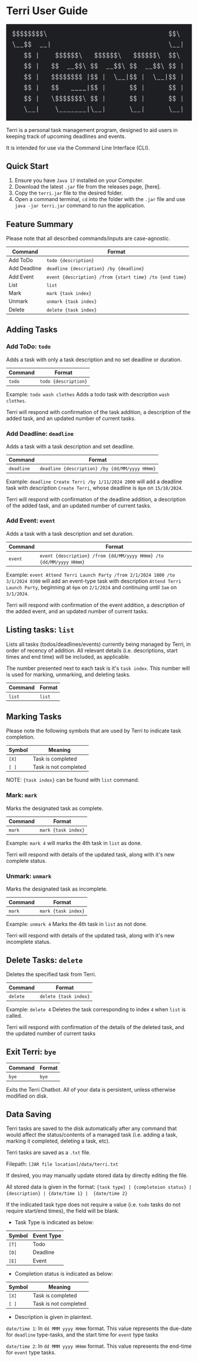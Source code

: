 # Terri User Guide
![img.png](TerriImage.png)

Terri is a personal task management program, designed to aid users in keeping track of upcoming deadlines and events. 

It is intended for use via the Command Line Interface (CLI).

## Quick Start

1. Ensure you have `Java 17` installed on your Computer.
2. Download the latest `.jar` file from the releases page, [here].
3. Copy the `terri.jar` file to the desired folder.
4. Open a command terminal, `cd` into the folder with the `.jar` file
   and use `java -jar terri.jar` command to run the application.


## Feature Summary
Please note that all described commands/inputs are case-agnostic.

| Command      | Format                                                            |
|--------------|-------------------------------------------------------------------|
| Add ToDo     | `todo {description}`                                              |
| Add Deadline | `deadline {description} /by {deadline}`                           |
| Add Event    | `event {description} /from {start time} /to {end time}` |
| List         | `list`                                                            |
| Mark         | `mark {task index}`                                               |
| Unmark       | `unmark {task index}`                                             |
| Delete       | `delete {task index}`                                             |

## Adding Tasks
### Add ToDo: `todo`

Adds a task with only a task description and no set deadline or duration.<br>

| Command | Format                                                            |
|--------|-------------------------------------------------------------------|
| `todo` | `todo {description}` 

Example: `todo wash clothes` Adds a todo task with description `wash clothes`.

Terri will respond with confirmation of the task addition, a description of the added task, and an updated
number of current tasks.

### Add Deadline: `deadline`

Adds a task with a task description and set deadline.<br>

| Command    | Format                                                            |
|------------|-------------------------------------------------------------------|
| `deadline` | `deadline {description} /by {dd/MM/yyyy HHmm}` 

Example: `deadline Create Terri /by 1/11/2024 2000` will add a deadline task with description `Create Terri`, 
whose deadline is `8pm` on `15/10/2024`.

Terri will respond with confirmation of the deadline addition, a description of the added task, and an updated
number of current tasks.

### Add Event: `event`

Adds a task with a task description and set duration.<br>

| Command | Format                                                            |
|---------|-------------------------------------------------------------------|
| `event` | `event {description} /from {dd/MM/yyyy HHmm} /to {dd/MM/yyyy HHmm}` 


Example: `event Attend Terri Launch Party /from 2/1/2024 1800 /to 3/1/2024 0300` will add an event-type task with
description `Attend Terri Launch Party`, beginning at `6pm` on `2/1/2024` and continuing until `3am` on `3/1/2024`.

Terri will respond with confirmation of the event addition, a description of the added event, and an updated
number of current tasks.


## Listing tasks: `list`

Lists all tasks (todos/deadlines/events) currently being managed by Terri, in order of recency of addition. All 
relevant details (i.e. descriptions, start times and end time) will be included, as applicable.

The number presented next to each task is it's `task index`. This number will is used for marking, unmarking, and 
deleting tasks.

| Command | Format                                                            |
|---------|-------------------------------------------------------------------|
| `list`  | `list` 



## Marking Tasks

Please note the following symbols that are used by Terri to indicate task completion.

| Symbol | Meaning |
|--------|---------|
| `[X]`  | Task is completed
| `[ ]`  | Task is not completed

NOTE: `{task index}` can be found with `list` command.

### Mark: `mark`

Marks the designated task as complete.

| Command | Format                                                            |
|--------|-------------------------------------------------------------------|
| `mark`  | `mark {task index}`

Example: `mark 4` will marks the 4th task in `list` as done.

Terri will respond with details of the updated task, along with it's new complete status.


### Unmark: `unmark`

Marks the designated task as incomplete.

| Command | Format                                                            |
|--------|-------------------------------------------------------------------|
| `mark`  | `mark {task index}`

Example: `unmark 4` Marks the 4th task in `list` as not done.

Terri will respond with details of the updated task, along with it's new incomplete status.


## Delete Tasks: `delete`

Deletes the specified task from Terri.

| Command  | Format                                                            |
|----------|-------------------------------------------------------------------|
| `delete` | `delete {task index}`

Example: `delete 4` Deletes the task corresponding to index `4` when `list` is called.

Terri will respond with confirmation of the details of the deleted task, and the updated number of current tasks


## Exit Terri: `bye`

| Command | Format                                                            |
|---------|-------------------------------------------------------------------|
| `bye`   | `bye`

Exits the Terri Chatbot. All of your data is persistent, unless otherwise modified on disk.


## Data Saving

Terri tasks are saved to the disk automatically after any command that would affect the status/contents of a 
managed task (i.e. adding a task, marking it completed, deleting a task, etc).

Terri tasks are saved as a `.txt` file.<br>

Filepath: `[JAR file location]/data/terri.txt`<br>

If desired, you may manually update stored data by directly editing the file.<br>

All stored data is given in the format: `{task type} | {completeion status} | {description} | {date/time 1} | 
{date/time 2}`<br>

If the indicated task type does not require a value (i.e. `todo` tasks do not require start/end times), the field will 
be blank.

- Task Type is indicated as below:

| Symbol | Event Type                                                            |
|--------|-------------------------------------------------------------------|
| `[T]`  | Todo
| `[D]`  | Deadline
| `[E]`  | Event

- Completion status is indicated as below:

| Symbol | Meaning |
|--------|---------|
| `[X]`  | Task is completed
| `[ ]`  | Task is not completed

- Description is given in plaintext.

`date/time 1`: In `dd MMM yyyy HHmm` format. 
This value represents the due-date for `deadline` type-tasks, and the 
start time for `event` type tasks<br>

`date/time 2`: In `dd MMM yyyy HHmm` format. This value represents the end-time for `event` type tasks.

